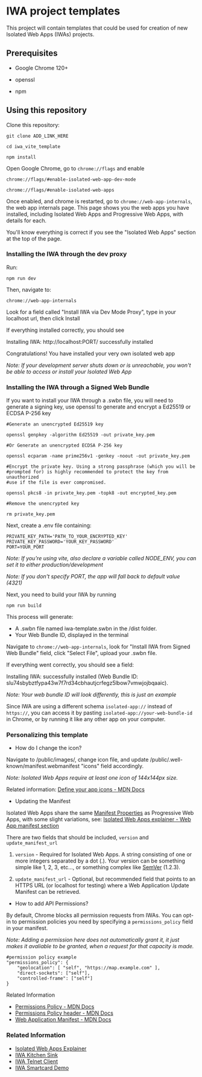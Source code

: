 # IWA project templates

This project will contain templates that could be used for creation of new Isolated Web Apps (IWAs) projects.
## Prerequisites

- Google Chrome 120+

- openssl

- npm

## Using this repository

Clone this repository:

    git clone ADD_LINK_HERE

    cd iwa_vite_template

    npm install

Open Google Chrome, go to `chrome://flags` and enable

    chrome://flags/#enable-isolated-web-app-dev-mode

    chrome://flags/#enable-isolated-web-apps

Once enabled, and chrome is restarted, go to `chrome://web-app-internals`, the web app internals
page. This page shows you the web apps you have installed, including Isolated Web Apps and
Progressive Web Apps, with details for each.

You'll know everything is correct if you see the "Isolated Web Apps" section at the top of the page.

### Installing the IWA through the dev proxy

Run:

`npm run dev`

Then, navigate to:

`chrome://web-app-internals`

Look for a field called "Install IWA via Dev Mode Proxy", type in your localhost url, then click
Install

If everything installed correctly, you should see

Installing IWA: http://localhost:PORT/ successfully installed

Congratulations! You have installed your very own isolated web app

_Note: If your development server shuts down or is unreachable, you won't be able to access or
install your Isolated Web App_

### Installing the IWA through a Signed Web Bundle

If you want to install your IWA through a .swbn file, you will need to generate a signing key, use
openssl to generate and encrypt a Ed25519 or ECDSA P-256 key

    #Generate an unencrypted Ed25519 key

    openssl genpkey -algorithm Ed25519 -out private_key.pem

    #Or Generate an unencrypted ECDSA P-256 key

    openssl ecparam -name prime256v1 -genkey -noout -out private_key.pem

    #Encrypt the private key. Using a strong passphrase (which you will be
    #prompted for) is highly recommended to protect the key from unauthorized
    #use if the file is ever compromised.

    openssl pkcs8 -in private_key.pem -topk8 -out encrypted_key.pem

    #Remove the unencrypted key

    rm private_key.pem

Next, create a .env file containing:

    PRIVATE_KEY_PATH='PATH_TO_YOUR_ENCRYPTED_KEY'
    PRIVATE_KEY_PASSWORD='YOUR_KEY_PASSWORD'
    PORT=YOUR_PORT

_Note: If you're using vite, also declare a variable called NODE_ENV, you can set it to either production/development_

_Note: If you don't specify PORT, the app will fall back to default value (4321)_

Next, you need to build your IWA by running

    npm run build

This process will generate:

- A .swbn file named iwa-template.swbn in the /dist folder.
- Your Web Bundle ID, displayed in the terminal

Navigate to `chrome://web-app-internals`, look for "Install IWA from Signed Web Bundle" field, click
"Select File", upload your .swbn file.

If everything went correctly, you should see a field:

Installing IWA: successfully installed (Web Bundle ID:
slu74sbybztfypa43w7f7rd34cbhautjcrfegz5lbow7vmwjojbqaaic).

_Note: Your web bundle ID will look differently, this is just an example_

Since IWA are using a different schema `isolated-app://` instead of `https://`, you can access it by
pasting `isolated-app://your-web-bundle-id` in Chrome, or by running it like any other app on your
computer.

### Personalizing this template

- How do I change the icon?

Navigate to /public/images/, change icon file, and update /public/.well-known/manifest.webmanifest
"icons" field accordingly.

_Note: Isolated Web Apps require at least one icon of 144x144px size._

Related information:
[Define your app icons - MDN Docs](https://developer.mozilla.org/en-US/docs/Web/Progressive_web_apps/How_to/Define_app_icons)

- Updating the Manifest

Isolated Web Apps share the same
[Manifest Properties](https://web.dev/articles/add-manifest#manifest-properties) as Progressive Web
Apps, with some slight variations, see:
[Isolated Web Apps explainer - Web App manifest section](https://chromeos.dev/en/web/isolated-web-apps)

There are two fields that should be included, `version` and `update_manifest_url`

1. `version` - Required for Isolated Web Apps. A string consisting of one or more integers separated
   by a dot (.). Your version can be something simple like 1, 2, 3, etc…, or something complex like
   [SemVer](https://semver.org/)⁠ (1.2.3).

2. `update_manifest_url` - Optional, but recommended field that points to an HTTPS URL (or localhost
   for testing) where a Web Application Update Manifest can be retrieved.

- How to add API Permissions?

By default, Chrome blocks all permission requests from IWAs. You can opt-in to permission policies you need by specifying
a `permissions_policy` field in your manifest.

_Note: Adding a permission here does not automatically grant it, it just makes it avaliable to be
granted, when a request for that capacity is made._

    #permission policy example
    "permissions_policy": {
        "geolocation": [ "self", "https://map.example.com" ],
        "direct-sockets": ["self"],
        "controlled-frame": ["self"]
    }

Related Information

- [Permissions Policy - MDN Docs](https://developer.mozilla.org/en-US/docs/Web/HTTP/Guides/Permissions_Policy#allowlists)
- [Permissions Policy header - MDN Docs](https://developer.mozilla.org/en-US/docs/Web/HTTP/Guides/Permissions_Policy#allowlists)
- [Web Application Manifest - MDN Docs](https://developer.mozilla.org/en-US/docs/Web/Progressive_web_apps/Manifest)

### Related Information

- [Isolated Web Apps Explainer](https://chromeos.dev/en/web/isolated-web-apps)
- [IWA Kitchen Sink](https://github.com/chromeos/iwa-sink)
- [IWA Telnet Client](https://github.com/GoogleChromeLabs/telnet-client/tree/main)
- [IWA Smartcard Demo](https://github.com/GoogleChromeLabs/web-smartcard-demo/tree/main)
